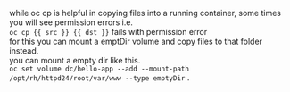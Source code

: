 while oc cp is helpful in copying files into a running container, some times you will see permission errors
i.e.     
`oc cp {{ src }} {{ dst }}` fails with permission error    
for this you can mount a emptDir volume and copy files to that folder instead.  
you can mount a empty dir like this.    
`oc set volume dc/hello-app --add --mount-path /opt/rh/httpd24/root/var/www --type emptyDir` .  
